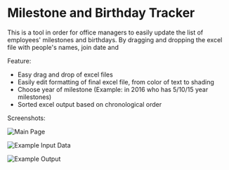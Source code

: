 # Milestone and Birthday Tracker

This is a tool in order for office managers to easily update the list of employees' milestones and birthdays. By dragging and dropping the excel file with people's names, join date and 

Feature:
- Easy drag and drop of excel files
- Easily edit formatting of final excel file, from color of text to shading
- Choose year of milestone (Example: in 2016 who has 5/10/15 year milestones)
- Sorted excel output based on chronological order

Screenshots:

![Main Page](http://i.imgur.com/tIXq9mc.jpg)

![Example Input Data](http://i.imgur.com/m15kREL.jpg)

![Example Output](http://i.imgur.com/rzWUcsU.jpg)